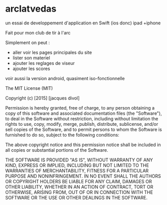 # arclatvedas

un essai de developpement d'application en Swift (ios donc) ipad +iphone

Fait pour mon club de tir à l'arc


Simplement on peut :

- aller voir les pages principales du site
- lister son materiel
- ajouter les reglages de viseur
- ajouter les scores


voir aussi la version android, quasiment iso-fonctionnelle




The MIT License (MIT)

Copyright (c) [2015] [jacques divol]

Permission is hereby granted, free of charge, to any person obtaining a copy
of this software and associated documentation files (the "Software"), to deal
in the Software without restriction, including without limitation the rights
to use, copy, modify, merge, publish, distribute, sublicense, and/or sell
copies of the Software, and to permit persons to whom the Software is
furnished to do so, subject to the following conditions:

The above copyright notice and this permission notice shall be included in all
copies or substantial portions of the Software.

THE SOFTWARE IS PROVIDED "AS IS", WITHOUT WARRANTY OF ANY KIND, EXPRESS OR
IMPLIED, INCLUDING BUT NOT LIMITED TO THE WARRANTIES OF MERCHANTABILITY,
FITNESS FOR A PARTICULAR PURPOSE AND NONINFRINGEMENT. IN NO EVENT SHALL THE
AUTHORS OR COPYRIGHT HOLDERS BE LIABLE FOR ANY CLAIM, DAMAGES OR OTHER
LIABILITY, WHETHER IN AN ACTION OF CONTRACT, TORT OR OTHERWISE, ARISING FROM,
OUT OF OR IN CONNECTION WITH THE SOFTWARE OR THE USE OR OTHER DEALINGS IN THE
SOFTWARE.
